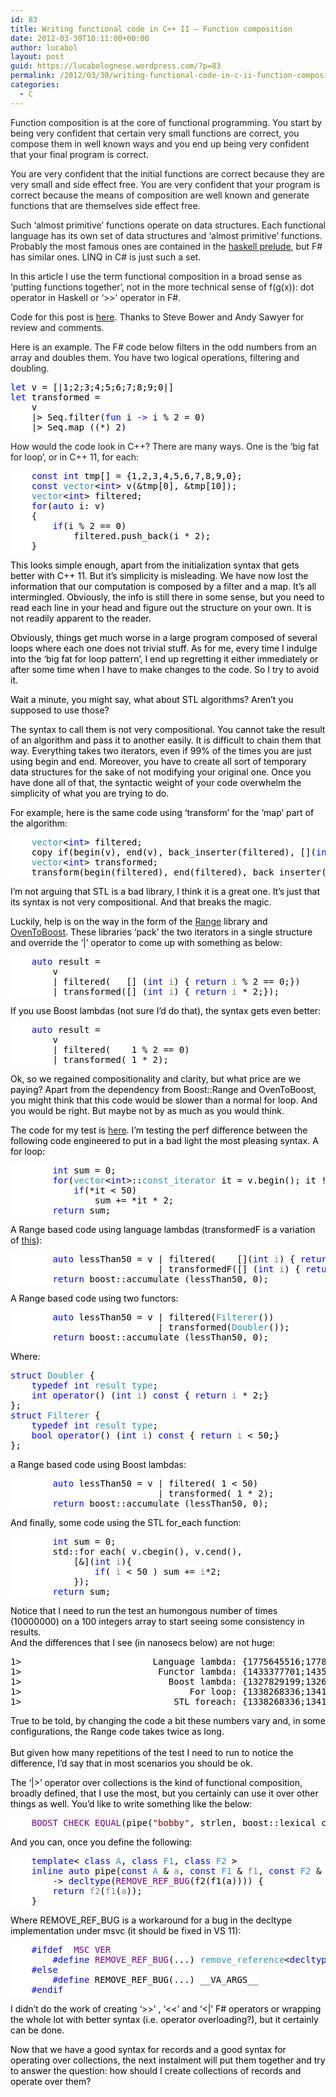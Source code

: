 ```yaml
---
id: 83
title: Writing functional code in C++ II – Function composition
date: 2012-03-30T10:11:00+00:00
author: lucabol
layout: post
guid: https://lucabolognese.wordpress.com/?p=83
permalink: /2012/03/30/writing-functional-code-in-c-ii-function-composition/
categories:
  - C
---
```

Function composition is at the core of functional programming. You start by being very confident that certain very small functions are correct, you compose them in well known ways and you end up being very confident that your final program is correct.

You are very confident that the initial functions are correct because they are very small and side effect free. You are very confident that your program is correct because the means of composition are well known and generate functions that are themselves side effect free.

Such ‘almost primitive’ functions operate on data structures. Each functional language has its own set of data structures and ‘almost primitive’ functions. Probably the most famous ones are contained in the [haskell prelude](http://www.haskell.org/onlinereport/standard-prelude.html), but F# has similar ones. LINQ in C# is just such a set.

In this article I use the term functional composition in a broad sense as ‘putting functions together’, not in the more technical sense of f(g(x)): dot operator in Haskell or ‘>>’ operator in F#.

Code for this post is [here](https://github.com/lucabol/FunctionalCpp). Thanks to Steve Bower and Andy Sawyer for review and comments.

Here is an example. The F# code below filters in the odd numbers from an array and doubles them. You have two logical operations, filtering and doubling.

<pre class="code"><span style="background:white;color:blue;">let </span><span style="background:white;color:black;">v = [|1;2;3;4;5;6;7;8;9;0|]
</span><span style="background:white;color:blue;">let </span><span style="background:white;color:black;">transformed =
    v
    |&gt; Seq.filter(</span><span style="background:white;color:blue;">fun </span><span style="background:white;color:black;">i </span><span style="background:white;color:blue;">-&gt; </span><span style="background:white;color:black;">i % 2 = 0)
    |&gt; Seq.map ((*) 2)
</span></pre>

How would the code look in C++? There are many ways. One is the ‘big fat for loop’, or in C++ 11, for each:

<pre class="code"><span style="background:white;color:black;">    </span><span style="background:white;color:blue;">const int </span><span style="background:white;color:black;">tmp[] = {1,2,3,4,5,6,7,8,9,0};
    </span><span style="background:white;color:blue;">const </span><span style="background:white;color:#2b91af;">vector</span><span style="background:white;color:black;">&lt;</span><span style="background:white;color:blue;">int</span><span style="background:white;color:black;">&gt; v(&tmp[0], &tmp[10]);
    </span><span style="background:white;color:#2b91af;">vector</span><span style="background:white;color:black;">&lt;</span><span style="background:white;color:blue;">int</span><span style="background:white;color:black;">&gt; filtered;
    </span><span style="background:white;color:blue;">for</span><span style="background:white;color:black;">(</span><span style="background:white;color:blue;">auto </span><span style="background:white;color:black;">i:</span><span style="background:white;color:blue;"> </span><span style="background:white;color:black;">v)
    {
        </span><span style="background:white;color:blue;">if</span><span style="background:white;color:black;">(i % 2 == 0)
            filtered.push_back(i * 2);
    }</span></pre>

<span style="background:white;color:black;">This looks simple enough, apart from the initialization syntax that gets better with C++ 11. But it’s simplicity is misleading. We have now lost the information that our computation is composed by a filter and a map. It’s all intermingled. Obviously, the info is still there in some sense, but you need to read each line in your head and figure out the structure on your own. It is not readily apparent to the reader.</span>

<span style="background:white;color:black;">Obviously, things get much worse in a large program composed of several loops where each one does not trivial stuff. As for me, every time I indulge into the ‘big fat for loop pattern’, I end up regretting it either immediately or after some time when I have to make changes to the code. So I try to avoid it.</span>

<span style="background:white;color:black;">Wait a minute, you might say, what about STL algorithms? Aren’t you supposed to use those?</span>

<span style="background:white;color:black;">The syntax to call them is not very compositional. You cannot take the result of an algorithm and pass it to another easily. It is difficult to chain them that way. Everything takes two iterators, even if 99% of the times you are just using begin and end. Moreover, you have to create all sort of temporary data structures for the sake of not modifying your original one. Once you have done all of that, the syntactic weight of your code overwhelm the simplicity of what you are trying to do.</span>

<span style="background:white;color:black;">For example, here is the same code using ‘transform’ for the ‘map’ part of the algorithm:</span>

<pre class="code"><span style="background:white;color:black;">    </span><span style="background:white;color:#2b91af;">vector</span><span style="background:white;color:black;">&lt;</span><span style="background:white;color:blue;">int</span><span style="background:white;color:black;">&gt; filtered;
    copy_if(begin(v), end(v), back_inserter(filtered), [](</span><span style="background:white;color:blue;">int </span><span style="background:white;color:gray;">x</span><span style="background:white;color:black;">) { </span><span style="background:white;color:blue;">return </span><span style="background:white;color:gray;">x </span><span style="background:white;color:black;">% 2 == 0;});
    </span><span style="background:white;color:#2b91af;">vector</span><span style="background:white;color:black;">&lt;</span><span style="background:white;color:blue;">int</span><span style="background:white;color:black;">&gt; transformed;
    transform(begin(filtered), end(filtered), back_inserter(transformed), [](</span><span style="background:white;color:blue;">int </span><span style="background:white;color:gray;">x</span><span style="background:white;color:black;">) { </span><span style="background:white;color:blue;">return </span><span style="background:white;color:gray;">x </span><span style="background:white;color:black;">* 2;});
</span></pre>

<span style="background:white;color:black;">I’m not arguing that STL is a bad library, I think it is a great one. It’s just that its syntax is not very compositional. And that breaks the magic.</span>

<span style="background:white;color:black;">Luckily, help is on the way in the form of the <a href="http://www.boost.org/doc/libs/1_49_0/libs/range/doc/html/index.html">Range</a> library and <a href="https://github.com/faithandbrave/OvenToBoost">OvenToBoost</a>. These libraries ‘pack’ the two iterators in a single structure and override the ‘|’ operator to come up with something as below:</span>

<pre class="code"><span style="background:white;color:black;">    </span><span style="background:white;color:blue;">auto </span><span style="background:white;color:black;">result =
        v
        | filtered(   [] (</span><span style="background:white;color:blue;">int </span><span style="background:white;color:gray;">i</span><span style="background:white;color:black;">) { </span><span style="background:white;color:blue;">return </span><span style="background:white;color:gray;">i </span><span style="background:white;color:black;">% 2 == 0;})
        | transformed([] (</span><span style="background:white;color:blue;">int </span><span style="background:white;color:gray;">i</span><span style="background:white;color:black;">) { </span><span style="background:white;color:blue;">return </span><span style="background:white;color:gray;">i </span><span style="background:white;color:black;">* 2;});</span></pre>

<span style="background:white;color:black;">If you use Boost lambdas (not sure I’d do that), the syntax gets even better:</span>

<pre class="code"><span style="background:white;color:black;">    </span><span style="background:white;color:blue;">auto </span><span style="background:white;color:black;">result =
        v
        | filtered(   _1 % 2 == 0)
        | transformed(_1 * 2);</span></pre>

<span style="background:white;color:black;">Ok, so we regained compositionality and clarity, but what price are we paying? Apart from the dependency from Boost::Range and OvenToBoost, you might think that this code would be slower than a normal for loop. And you would be right. But maybe not by as much as you would think.</span>

<span style="background:white;color:black;">The code for my test is <a href="https://github.com/lucabol/FunctionalCpp/blob/master/range_performance.cpp">here</a>. I’m testing the perf difference between the following code engineered to put in a bad light the most pleasing syntax. A for loop:</span>

<pre class="code"><span style="background:white;color:black;">        </span><span style="background:white;color:blue;">int </span><span style="background:white;color:black;">sum = 0;
        </span><span style="background:white;color:blue;">for</span><span style="background:white;color:black;">(</span><span style="background:white;color:#2b91af;">vector</span><span style="background:white;color:black;">&lt;</span><span style="background:white;color:blue;">int</span><span style="background:white;color:black;">&gt;::</span><span style="background:white;color:#2b91af;">const_iterator </span><span style="background:white;color:black;">it = v.begin(); it != v.end(); ++it)
            </span><span style="background:white;color:blue;">if</span><span style="background:white;color:black;">(*it &lt; 50)
                sum += *it * 2;
        </span><span style="background:white;color:blue;">return </span><span style="background:white;color:black;">sum;</span></pre>

<span style="background:white;color:black;">A Range based code using language lambdas (transformedF is a variation of <a href="http://smellegantcode.wordpress.com/2011/10/31/linq-to-c-or-something-much-better/">this</a>):</span>

<pre class="code"><span style="background:white;color:black;">        </span><span style="background:white;color:blue;">auto </span><span style="background:white;color:black;">lessThan50 = v | filtered(    [](</span><span style="background:white;color:blue;">int </span><span style="background:white;color:gray;">i</span><span style="background:white;color:black;">) { </span><span style="background:white;color:blue;">return </span><span style="background:white;color:gray;">i </span><span style="background:white;color:black;">&lt; 50;})
                            | transformedF([] (</span><span style="background:white;color:blue;">int </span><span style="background:white;color:gray;">i</span><span style="background:white;color:black;">) { </span><span style="background:white;color:blue;">return </span><span style="background:white;color:gray;">i </span><span style="background:white;color:black;">* 2;});
        </span><span style="background:white;color:blue;">return </span><span style="background:white;color:black;">boost::accumulate (lessThan50, 0);</span></pre>

<span style="background:white;color:black;">A Range based code using two functors:</span>

<pre class="code"><span style="background:white;color:black;">        </span><span style="background:white;color:blue;">auto </span><span style="background:white;color:black;">lessThan50 = v | filtered(</span><span style="background:white;color:#2b91af;">Filterer</span><span style="background:white;color:black;">())
                            | transformed(</span><span style="background:white;color:#2b91af;">Doubler</span><span style="background:white;color:black;">());
        </span><span style="background:white;color:blue;">return </span><span style="background:white;color:black;">boost::accumulate (lessThan50, 0);
</span></pre>

<span style="background:white;color:black;">Where:</span>

<pre class="code"><span style="background:white;color:blue;">struct </span><span style="background:white;color:#2b91af;">Doubler </span><span style="background:white;color:black;">{
    </span><span style="background:white;color:blue;">typedef int </span><span style="background:white;color:#2b91af;">result_type</span><span style="background:white;color:black;">;
    </span><span style="background:white;color:blue;">int operator</span><span style="background:white;color:black;">() (</span><span style="background:white;color:blue;">int </span><span style="background:white;color:gray;">i</span><span style="background:white;color:black;">) </span><span style="background:white;color:blue;">const </span><span style="background:white;color:black;">{ </span><span style="background:white;color:blue;">return </span><span style="background:white;color:gray;">i </span><span style="background:white;color:black;">* 2;}
};
</span><span style="background:white;color:blue;">struct </span><span style="background:white;color:#2b91af;">Filterer </span><span style="background:white;color:black;">{
    </span><span style="background:white;color:blue;">typedef int </span><span style="background:white;color:#2b91af;">result_type</span><span style="background:white;color:black;">;
    </span><span style="background:white;color:blue;">bool operator</span><span style="background:white;color:black;">() (</span><span style="background:white;color:blue;">int </span><span style="background:white;color:gray;">i</span><span style="background:white;color:black;">) </span><span style="background:white;color:blue;">const </span><span style="background:white;color:black;">{ </span><span style="background:white;color:blue;">return </span><span style="background:white;color:gray;">i </span><span style="background:white;color:black;">&lt; 50;}
};
</span></pre>

<span style="background:white;color:black;">a Range based code using Boost lambdas:</span>

<pre class="code"><span style="background:white;color:black;">        </span><span style="background:white;color:blue;">auto </span><span style="background:white;color:black;">lessThan50 = v | filtered(_1 &lt; 50)
                            | transformed(_1 * 2);
        </span><span style="background:white;color:blue;">return </span><span style="background:white;color:black;">boost::accumulate (lessThan50, 0);</span></pre>

<span style="background:white;color:black;">And finally, some code using the STL for_each function:</span>

<pre class="code"><span style="background:white;color:black;">        </span><span style="background:white;color:blue;">int </span><span style="background:white;color:black;">sum = 0;
        std::for_each( v.cbegin(), v.cend(),
            [&](</span><span style="background:white;color:blue;">int </span><span style="background:white;color:gray;">i</span><span style="background:white;color:black;">){
                </span><span style="background:white;color:blue;">if</span><span style="background:white;color:black;">( </span><span style="background:white;color:gray;">i </span><span style="background:white;color:black;">&lt; 50 ) sum += </span><span style="background:white;color:gray;">i</span><span style="background:white;color:black;">*2;
            });
        </span><span style="background:white;color:blue;">return </span><span style="background:white;color:black;">sum;
</span></pre>

<span style="background:white;color:black;">Notice that I need to run the test an humongous number of times (10000000) on a 100 integers array to start seeing some consistency in results.&#160; <br />And the differences that I see (in nanosecs below) are not huge:</span>

<pre class="code"><span style="background:white;color:black;">1&gt;                         Language lambda: {1775645516;1778411400;0}
1&gt;                          Functor lambda: {1433377701;1435209200;0}
1&gt;                            Boost lambda: {1327829199;1326008500;0}
1&gt;                                For loop: {1338268336;1341608600;0}
1&gt;                             STL foreach: {1338268336;1341608600;0}
</span></pre>

<span style="background:white;color:black;">True to be told, by changing the code a bit these numbers vary and, in some configurations, the Range code takes twice as long.<br /> <br />But given how many repetitions of the test I need to run to notice the difference, I’d say that in most scenarios you should be ok.</span>

<span style="background:white;color:black;">The ‘|>’ operator over collections is the kind of functional composition, broadly defined, that I use the most, but you certainly can use it over other things as well. You’d like to write something like the below:</span>

<pre class="code"><span style="background:white;color:black;">    </span><span style="background:white;color:#6f008a;">BOOST_CHECK_EQUAL</span><span style="background:white;color:black;">(pipe(</span><span style="background:white;color:maroon;">"bobby"</span><span style="background:white;color:black;">, strlen, boost::lexical_cast&lt;</span><span style="background:white;color:#2b91af;">string</span><span style="background:white;color:black;">, </span><span style="background:white;color:blue;">int</span><span style="background:white;color:black;">&gt;), </span><span style="background:white;color:maroon;">"5"</span><span style="background:white;color:black;">);</span></pre>

<span style="background:white;color:black;">And you can, once you define the following:</span>

<pre class="code"><span style="background:white;color:black;">    </span><span style="background:white;color:blue;">template</span><span style="background:white;color:black;">&lt; </span><span style="background:white;color:blue;">class </span><span style="background:white;color:#2b91af;">A</span><span style="background:white;color:black;">, </span><span style="background:white;color:blue;">class </span><span style="background:white;color:#2b91af;">F1</span><span style="background:white;color:black;">, </span><span style="background:white;color:blue;">class </span><span style="background:white;color:#2b91af;">F2 </span><span style="background:white;color:black;">&gt;
    </span><span style="background:white;color:blue;">inline auto </span><span style="background:white;color:black;">pipe(</span><span style="background:white;color:blue;">const </span><span style="background:white;color:#2b91af;">A </span><span style="background:white;color:black;">& </span><span style="background:white;color:gray;">a</span><span style="background:white;color:black;">, </span><span style="background:white;color:blue;">const </span><span style="background:white;color:#2b91af;">F1 </span><span style="background:white;color:black;">& </span><span style="background:white;color:gray;">f1</span><span style="background:white;color:black;">, </span><span style="background:white;color:blue;">const </span><span style="background:white;color:#2b91af;">F2 </span><span style="background:white;color:black;">& </span><span style="background:white;color:gray;">f2</span><span style="background:white;color:black;">)
        -&gt; </span><span style="background:white;color:blue;">decltype</span><span style="background:white;color:black;">(</span><span style="background:white;color:#6f008a;">REMOVE_REF_BUG</span><span style="background:white;color:black;">(f2(f1(a)))) {
        </span><span style="background:white;color:blue;">return </span><span style="background:white;color:gray;">f2</span><span style="background:white;color:black;">(</span><span style="background:white;color:gray;">f1</span><span style="background:white;color:black;">(</span><span style="background:white;color:gray;">a</span><span style="background:white;color:black;">));
    }</span></pre>

<span style="background:white;color:black;">Where REMOVE_REF_BUG is a workaround for a bug in the decltype implementation under msvc (it should be fixed in VS 11):</span>

<pre class="code"><span style="background:white;color:black;">    </span><span style="background:white;color:blue;">#ifdef </span><span style="background:white;color:#6f008a;">_MSC_VER
        </span><span style="background:white;color:blue;">#define </span><span style="background:white;color:#6f008a;">REMOVE_REF_BUG</span><span style="background:white;color:black;">(...) </span><span style="background:white;color:#2b91af;">remove_reference</span><span style="background:white;color:black;">&lt;</span><span style="background:white;color:blue;">decltype</span><span style="background:white;color:black;">(__VA_ARGS__)&gt;::</span><span style="background:white;color:#2b91af;">type</span><span style="background:white;color:black;">()
    </span><span style="background:white;color:blue;">#else
        #define </span><span style="background:white;color:black;">REMOVE_REF_BUG(...) __VA_ARGS__
    </span><span style="background:white;color:blue;">#endif</span></pre>

<span style="background:white;color:blue;"><font color="#000000">I didn’t do the work of creating ‘>>’ , ‘<<’ and ‘<|’ F# operators or wrapping the whole lot with better syntax (i.e. operator overloading?), but it certainly can be done.</font></span>

<span style="background:white;color:blue;"><font color="#000000">Now that we have a good syntax for records and a good syntax for operating over collections, the next instalment will put them together and try to answer the question: how should I create collections of records and operate over them?</font></span>